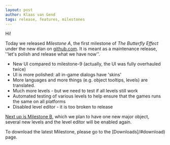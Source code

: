 ```yaml
---
layout: post
author: Klaas van Gend
tags: release, features, milestones
---
```


Hi!

Today we released _Milestone A_, the first milestone of _The Butterfly Effect_ under the new &eacute;lan on [github.com](github.com). It is meant as a maintenance release, ''let's polish and release what we have now''.

 *  New UI compared to milestone-9 (actually, the UI was fully overhauled twice)
 *  UI is more polished: all in-game dialogs have 'skins'
 *  More languages and more things (e.g. object tooltips, levels) are translated.
 *  Much more levels - but we need to test if all levels still work
 *  Automated testing of various levels to help ensure that the games runs the same on all platforms
 *  Disabled level editor - it is too broken to release

[Next up is Milestone B](https://github.com/the-butterfly-effect/tbe/milestones/), which we plan to have one new major object, several new levels and the level editor will be enabled again.

To download the latest Milestone, please go to the [Downloads]/#download) page. 
